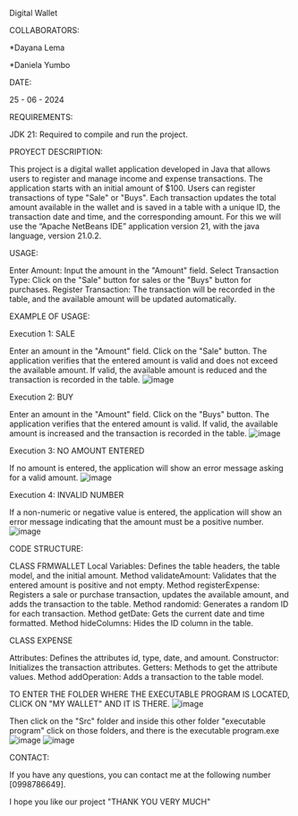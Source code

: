 Digital Wallet

COLLABORATORS:

*Dayana Lema

*Daniela Yumbo

DATE:

25 - 06 - 2024


REQUIREMENTS:

JDK 21: Required to compile and run the project.

PROYECT DESCRIPTION:

This project is a digital wallet application developed in Java that allows
users to register and manage income and expense transactions. 
The application starts with an initial amount of $100. Users can register transactions of type "Sale" or "Buys". 
Each transaction updates the total amount available in the wallet and is saved in a table with a unique ID, 
the transaction date and time, and the corresponding amount.
For this we will use the “Apache NetBeans IDE” application version 21, with the java language, version 21.0.2.

USAGE:

Enter Amount: Input the amount in the "Amount" field.
Select Transaction Type: Click on the "Sale" button for sales or the "Buys" button for purchases.
Register Transaction: The transaction will be recorded in the table, and the available amount will be updated automatically.

EXAMPLE OF USAGE:

Execution 1: SALE

Enter an amount in the "Amount" field.
Click on the "Sale" button.
The application verifies that the entered amount is valid and does not exceed the available amount.
If valid, the available amount is reduced and the transaction is recorded in the table.
![image](https://github.com/dayaLeCap/My_Wallet/assets/169932438/e971738c-38b5-49c3-8828-56957cebfa1c)

Execution 2: BUY

Enter an amount in the "Amount" field.
Click on the "Buys" button.
The application verifies that the entered amount is valid.
If valid, the available amount is increased and the transaction is recorded in the table.
![image](https://github.com/dayaLeCap/My_Wallet/assets/169932438/2ef16d7e-8004-4ed1-b8e7-ed10ecebe053)

Execution 3: NO AMOUNT ENTERED

If no amount is entered, the application will show an error message asking for a valid amount.
![image](https://github.com/dayaLeCap/My_Wallet/assets/169932438/74f3f34c-eff8-45c5-8c9d-674183c147fa)

Execution 4: INVALID NUMBER

If a non-numeric or negative value is entered, the application will show an error message indicating that the amount must be a positive number.
![image](https://github.com/dayaLeCap/My_Wallet/assets/169932438/c5cf87f1-233d-4853-811f-e6af1402428f)

CODE STRUCTURE:

CLASS FRMWALLET
Local Variables: Defines the table headers, the table model, and the initial amount.
Method validateAmount: Validates that the entered amount is positive and not empty.
Method registerExpense: Registers a sale or purchase transaction, updates the available amount, and adds the transaction to the table.
Method randomid: Generates a random ID for each transaction.
Method getDate: Gets the current date and time formatted.
Method hideColumns: Hides the ID column in the table.

CLASS EXPENSE

Attributes: Defines the attributes id, type, date, and amount.
Constructor: Initializes the transaction attributes.
Getters: Methods to get the attribute values.
Method addOperation: Adds a transaction to the table model.

TO ENTER THE FOLDER WHERE THE EXECUTABLE PROGRAM IS LOCATED, CLICK ON "MY WALLET" AND IT IS THERE.
![image](https://github.com/dayaLeCap/My_Wallet/assets/169932438/b04c8c3c-9031-414f-9144-a8e93036dbfe)


Then click on the "Src" folder and inside this other folder "executable program" click on those folders, and there is the executable program.exe
![image](https://github.com/dayaLeCap/My_Wallet/assets/169932438/321b5c26-e94a-42f1-8884-e10012d77663)
![image](https://github.com/dayaLeCap/My_Wallet/assets/169932438/c85a7f9e-3206-452c-b3f8-c8ef083256de)


CONTACT:

If you have any questions, you can contact me at the following number [0998786649].

I hope you like our project "THANK YOU VERY MUCH"






